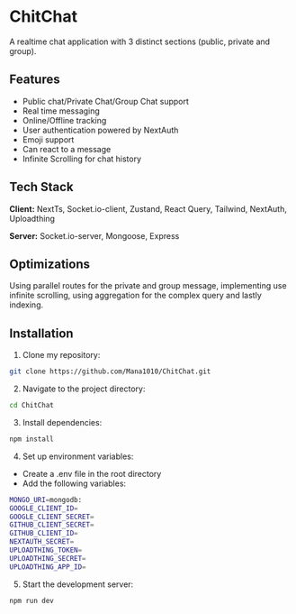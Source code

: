 
# ChitChat

A realtime chat application with 3 distinct sections (public, private and group).




## Features

- Public chat/Private Chat/Group Chat support
- Real time messaging
- Online/Offline tracking
- User authentication powered by NextAuth
- Emoji support
- Can react to a message
- Infinite Scrolling for chat history
## Tech Stack

**Client:** NextTs, Socket.io-client, Zustand, React Query, Tailwind, NextAuth, Uploadthing

**Server:** Socket.io-server, Mongoose, Express


## Optimizations

Using parallel routes for the private and group message, implementing use infinite scrolling, using aggregation for the complex query and lastly indexing.


## Installation

1. Clone my repository:

```bash
git clone https://github.com/Mana1010/ChitChat.git
```
2. Navigate to the project directory:
```bash
cd ChitChat
```
3. Install dependencies:
```bash
npm install
```
4. Set up environment variables:
* Create a .env file in the root directory
* Add the following variables:
```bash
MONGO_URI=mongodb:
GOOGLE_CLIENT_ID=
GOOGLE_CLIENT_SECRET=
GITHUB_CLIENT_SECRET=
GITHUB_CLIENT_ID=
NEXTAUTH_SECRET=
UPLOADTHING_TOKEN=
UPLOADTHING_SECRET=
UPLOADTHING_APP_ID=
```
5. Start the development server:
```bash
npm run dev
```
